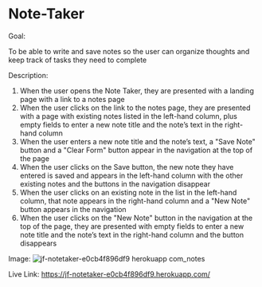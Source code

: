 # Note-Taker

Goal:

To be able to write and save notes so the user can organize thoughts and keep track of tasks they need to complete

Description:

1. When the user opens the Note Taker, they are presented with a landing page with a link to a notes page
2. When the user clicks on the link to the notes page, they are presented with a page with existing notes listed in the left-hand column, plus empty fields to enter a new note title and the note’s text in the right-hand column
3. When the user enters a new note title and the note’s text, a "Save Note" button and a "Clear Form" button appear in the navigation at the top of the page
4. When the user clicks on the Save button, the new note they have entered is saved and appears in the left-hand column with the other existing notes and the buttons in the navigation disappear
5. When the user clicks on an existing note in the list in the left-hand column, that note appears in the right-hand column and a "New Note" button appears in the navigation
6. When the user clicks on the "New Note" button in the navigation at the top of the page, they are presented with empty fields to enter a new note title and the note’s text in the right-hand column and the button disappears


Image:
![jf-notetaker-e0cb4f896df9 herokuapp com_notes](https://github.com/jeflynn135/Note-Taker-Express.js/assets/158126448/8079226f-ce75-4f70-8041-60907b3d3960)


Live Link:
https://jf-notetaker-e0cb4f896df9.herokuapp.com/ 
